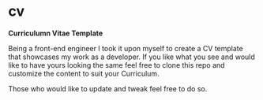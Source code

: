 # cv
<strong>Curriculumn Vitae Template</strong><br>

Being a front-end engineer I took it upon myself to create a  CV template that showcases my work as a developer. If you like what you see and would like to have yours looking the same feel free to clone this repo and customize the content to suit your Curriculum.

Those who would like to update and tweak feel free to do so.